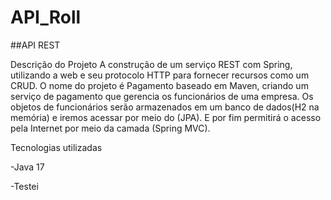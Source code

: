 # API_Roll

##API REST


Descrição do Projeto A construção de um serviço REST com Spring, utilizando a web e seu protocolo HTTP para fornecer recursos como um CRUD. O nome do projeto é Pagamento baseado em Maven, criando um serviço de pagamento que gerencia os funcionários de uma empresa. Os objetos de funcionários serão armazenados em um banco de dados(H2 na memória) e iremos acessar por meio do (JPA). E por fim permitirá o acesso pela Internet por meio da camada (Spring MVC).

Tecnologias utilizadas

-Java 17

-Testei
